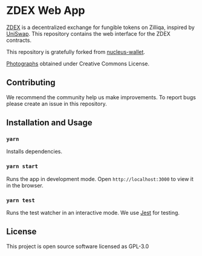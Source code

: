 # ZDEX Web App

[ZDEX](https://github.com/khelmy/zdex) is a decentralized exchange for fungible tokens on Zilliqa, inspired by [UniSwap](https://uniswap.io/). This repository contains the web interface for the ZDEX contracts.

This repository is gratefully forked from [nucleus-wallet](https://dev-wallet.zilliqa.com).

[Photographs](https://www.flickr.com/photos/woerpel/14920271768/in/photolist-oJshYY-bwm5Ea-JJi78v-p9GV1g-9HAj6g-w96RV4-2b7TSng-agMNdA-FvEgeS-tVDWhw-29JYG2G-28p4G5W-QUvayG-tW1bQ2-TD1ocw-aWxd4D-2cAudH8-feWZAJ-8PvuGZ-fpsy2q-hcbSNf-ahKr2s-KgKQcT-6W2w9S-tTEzWf-dpdDct-tDpypd-sZadFr-9bh4cY-2bdNyCY-ssxZED-bFBske-BBmqbF-2cvD5YP-CAbsRf-JL5ss7-cpt2Qm-m4DBRG-22Z39Xm-9jgBfs-tDqbYC-sZ9X56-musEBy-phuVCv-2cJwtUi-2cJsxda-PbdFaj-WKMYMo-9ztnj6-9B2Cst/) obtained under Creative Commons License.

## Contributing

We recommend the community help us make improvements. To report bugs please create an issue in this repository.

## Installation and Usage

### `yarn`

Installs dependencies.

### `yarn start`

Runs the app in development mode.
Open `http://localhost:3000` to view it in the browser.

### `yarn test`

Runs the test watcher in an interactive mode.
We use [Jest](https://jestjs.io/) for testing.

## License

This project is open source software licensed as GPL-3.0
